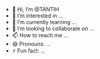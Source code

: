 - 👋 Hi, I’m @TANTIH
- 👀 I’m interested in ...
- 🌱 I’m currently learning ...
- 💞️ I’m looking to collaborate on ...
- 📫 How to reach me ...
- 😄 Pronouns: ...
- ⚡ Fun fact: ...

<!---
TANTIH/TANTIH is a ✨ special ✨ repository because its `README.md` (this file) appears on your GitHub profile.
You can click the Preview link to take a look at your changes.
--->
